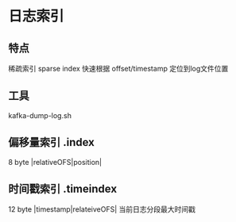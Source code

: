 # 日志索引
## 特点
稀疏索引 sparse index
快速根据 offset/timestamp 定位到log文件位置

## 工具
kafka-dump-log.sh

## 偏移量索引 .index
8 byte
|relativeOFS|position|

## 时间戳索引 .timeindex
12 byte
|timestamp|relateiveOFS|
当前日志分段最大时间戳